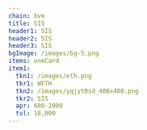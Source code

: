 ```yaml
---
chain: bvm
title: SIS
header1: SIS
header2: SIS
header3: SIS
bgImage: /images/bg-5.png
items: oneCard
item1:
  tkn1: /images/eth.png
  tkr1: WETH
  tkn2: /images/yqjyt0sd_400x400.png
  tkr2: SIS
  apr: 680-2000
  tvl: 18,000
---
```

